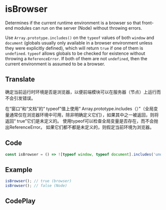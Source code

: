 # isBrowser

Determines if the current runtime environment is a browser so that front-end modules can run on the server (Node) without throwing errors.

Use `Array.prototype.includes()` on the `typeof` values of both `window` and `document` (globals usually only available in a browser environment unless they were explicitly defined), which will return `true` if one of them is `undefined`.
`typeof` allows globals to be checked for existence without throwing a `ReferenceError`.
If both of them are not `undefined`, then the current environment is assumed to be a browser.

## Translate

确定当前运行时环境是否是浏览器，以便前端模块可以在服务器（节点）上运行而不会引发错误。

在“窗口”和“文档”的“ typeof”值上使用“ Array.prototype.includes（）”（全局变量通常仅在浏览器环境中可用，除非明确定义它们），如果其中之一被返回，则将返回“ true”它们是未定义的。
使用typeof可以检查全局变量是否存在，而不会抛出ReferenceError。
如果它们都不都是未定义的，则假定当前环境为浏览器。

## Code

```js
const isBrowser = () => ![typeof window, typeof document].includes('undefined');
```

## Example

```js
isBrowser(); // true (browser)
isBrowser(); // false (Node)
```

## CodePlay

<template>
  <code-play codeplay-id="" />
</template>
